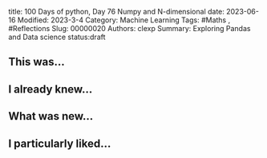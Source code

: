 title: 100 Days of python, Day 76 Numpy and N-dimensional
date: 2023-06-16
Modified: 2023-3-4
Category: Machine Learning
Tags: #Maths , #Reflections
Slug: 00000020
Authors: clexp
Summary: Exploring Pandas and Data science
status:draft
## This was...

## I already knew...

## What was new...

## I particularly liked... 
